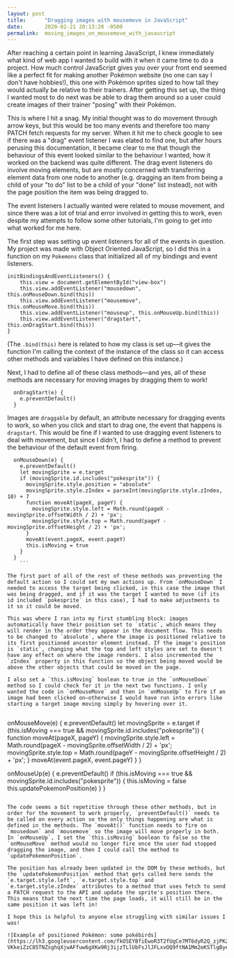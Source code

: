 ```yaml
---
layout: post
title:      "Dragging images with mousemove in JavaScript"
date:       2020-02-21 20:13:20 -0500
permalink:  moving_images_on_mousemove_with_javascript
---
```


After reaching a certain point in learning JavaScript, I knew immediately what kind of web app I wanted to build with it when it came time to do a project. How much control JavaScript gives you over your front end seemed like a perfect fit for making another Pokémon website (no one can say I don't have hobbies!), this one with Pokémon sprites sized to how tall they would actually be relative to their trainers. After getting this set up, the thing I wanted most to do next was be able to drag them around so a user could create images of their trainer "posing" with their Pokémon. 

This is where I hit a snag. My initial thought was to do movement through arrow keys, but this would be too many events and therefore too many PATCH fetch requests for my server. When it hit me to check google to see if there was a "drag" event listener I was elated to find one, but after hours perusing this documentation, it became clear to me that though the behaviour of this event looked similar to the behaviour I wanted, how it worked on the backend was quite different. The drag event listeners do involve moving elements, but are mostly concerned with transferring element data from one node to another (e.g. dragging an item from being a child of your "to do" list to be a child of your "done" list instead), not  with the page position the item was being dragged to. 

The event listeners I actually wanted were related to mouse movement, and since there was a lot of trial and error involved in getting this to work, even despite my attempts to follow some other tutorials, I'm going to get into what worked for me here. 

The first step was setting up event listeners for all of the events in question. My project was made with Object Oriented JavaScript, so I did this in a function on my `Pokemons` class that initialized all of my bindings and event listeners. 

```
initBindingsAndEventListeners() {
    this.view = document.getElementById("view-box")
    this.view.addEventListener("mousedown", this.onMouseDown.bind(this))
    this.view.addEventListener("mousemove", this.onMouseMove.bind(this))
    this.view.addEventListener("mouseup", this.onMouseUp.bind(this))
    this.view.addEventListener("dragstart", this.onDragStart.bind(this))
}
```

(The `.bind(this)` here is related to how my class is set up—it gives the function I'm calling the context of the instance of the class so it can access other methods and variables I have defined on this instance.)

Next, I had to define all of these class methods—and yes, all of these methods are necessary for moving images by dragging them to work! 

```
  onDragStart(e) {
    e.preventDefault()
  }
```

Images are `draggable` by default, an attribute necessary for dragging events to work, so when you click and start to drag one, the event that happens is `dragstart`. This would be fine if I wanted to use dragging event listeners to deal with movement, but since I didn't, I had to define a method to prevent the behaviour of the default event from firing.

```
  onMouseDown(e) {
    e.preventDefault()
    let movingSprite = e.target
    if (movingSprite.id.includes("pokesprite")) {
      movingSprite.style.position = "absolute"
      movingSprite.style.zIndex = parseInt(movingSprite.style.zIndex, 10) + 7
      function moveAt(pageX, pageY) {
        movingSprite.style.left = Math.round(pageX - movingSprite.offsetWidth / 2) + 'px';
        movingSprite.style.top = Math.round(pageY - movingSprite.offsetHeight / 2) + 'px';
      }
      moveAt(event.pageX, event.pageY)
      this.isMoving = true
    }
  }
	```
	
The first part of all of the rest of these methods was preventing the default action so I could set my own actions up. From `onMouseDown` I needed to access the target being clicked, in this case the image that was being dragged, and if it was the target I wanted to move (if its id included `pokesprite` in this case), I had to make adjustments to it so it could be moved. 

This was where I ran into my first stumbling block: images automatically have their position set to `static`, which means they will render in the order they appear in the document flow. This needs to be changed to `absolute`, where the image is positioned relative to its first positioned ancestor element instead. If the image's position is `static`, changing what the top and left styles are set to doesn't have any effect on where the image renders. I also incremented the `zIndex` property in this function so the object being moved would be above the other objects that could be moved on the page. 

I also set a `this.isMoving` boolean to true in the `onMouseDown` method so I could check for it in the next two functions. I only wanted the code in `onMouseMove` and then in `onMouseUp` to fire if an image had been clicked on—otherwise I would have run into errors like starting a target image moving simply by hovering over it. 
	
```
onMouseMove(e) {
	e.preventDefault()
	let movingSprite = e.target
	if (this.isMoving === true && movingSprite.id.includes("pokesprite")) {
		function moveAt(pageX, pageY) {
			movingSprite.style.left = Math.round(pageX - movingSprite.offsetWidth / 2) + 'px';
			movingSprite.style.top = Math.round(pageY - movingSprite.offsetHeight / 2) + 'px';
		}
		moveAt(event.pageX, event.pageY)
	}
}

onMouseUp(e) {
	e.preventDefault()
	if (this.isMoving === true && movingSprite.id.includes("pokesprite")) {
		this.isMoving = false
		this.updatePokemonPosition(e)
	}
}
```

The code seems a bit repetitive through these other methods, but in order for the movement to work properly, `preventDefault()` needs to be called on every action so the only things happening are what is defined in the methods. The `moveAt()` function needs to fire on `mousedown` and `mousemove` so the image will move properly in both. In `onMouseUp`, I set the `this.isMoving` boolean to false so the `onMouseMove` method would no longer fire once the user had stopped dragging the image, and then I could call the method to `updatePokemonPosition`. 

The position has already been updated in the DOM by these methods, but the `updatePokemonPosition` method that gets called here sends the `e.target.style.left`, `e.target.style.top` and `e.target.style.zIndex` attributes to a method that uses fetch to send a PATCH request to the API and update the sprite's position there. This means that the next time the page loads, it will still be in the same position it was left in! 

I hope this is helpful to anyone else struggling with similar issues I was! 

![Example of positioned Pokémon: some pokébirds](https://lh3.googleusercontent.com/fkOSEYBfiEwoR3T2fUgCe7MT6dyR2Q_zjPKZQWptz-VKkeiZzC85TNZsghqXjwAFfuw6gXKw9Rj3ijzTLlUbFsJlJFLxvOQ9ftNA1Mm2eKSTlgByeBJYft2WDKDASlJMzs_jQrXtuw=w2400)






